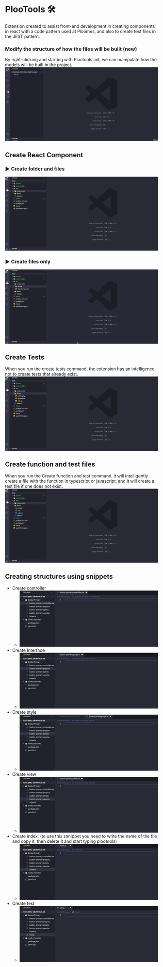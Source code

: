 # PlooTools 🛠️
Extension created to assist front-end development in creating components in react with a code pattern used at Ploomes, and also to create test files in the JEST pattern.

### Modify the structure of how the files will be built (new)
By right-clicking and starting with Plootools init, we can manipulate how the models will be built in the project.
![](https://raw.githubusercontent.com/Ploomes/plootools/main/img/example_5.gif)

## Create React Component

### ▶️ Create folder and files
  ![](https://raw.githubusercontent.com/Ploomes/plootools/main/img/example_1.gif)

### ▶️ Create files only
  ![](https://raw.githubusercontent.com/Ploomes/plootools/main/img/example_2.gif)

## Create Tests
When you run the create tests command, the extension has an intelligence not to create tests that already exist.
  ![](https://raw.githubusercontent.com/Ploomes/plootools/main/img/example_3.gif)

## Create function and test files
When you run the Create function and test command, it will intelligently create a file with the function in typescript or javascript, and it will create a test file if one does not exist.
![](https://raw.githubusercontent.com/Ploomes/plootools/main/img/example_4.gif)


## Creating structures using snippets
* Create controller
  *  ![](https://raw.githubusercontent.com/Ploomes/plootools/main/img/snippet_1.gif)
* Create Interface
  * ![](https://raw.githubusercontent.com/Ploomes/plootools/main/img/snippet_2.gif)
* Create style
  * ![](https://raw.githubusercontent.com/Ploomes/plootools/main/img/snippet_3.gif)
* Create view
  * ![](https://raw.githubusercontent.com/Ploomes/plootools/main/img/snippet_4.gif)
* Create index: (to use this snnippet you need to write the name of the file and copy it, then delete it and start typing plootools)
  * ![](https://raw.githubusercontent.com/Ploomes/plootools/main/img/snippet_5.gif)
* Create test
  * ![](https://raw.githubusercontent.com/Ploomes/plootools/main/img/snippet_6.gif)